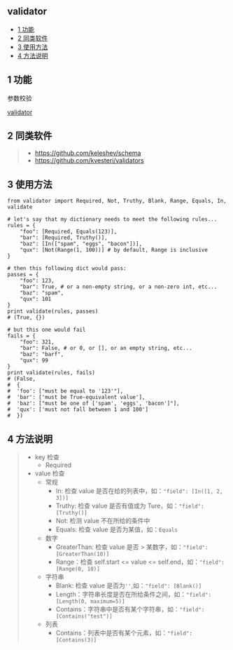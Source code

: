 ## validator


<!-- vim-markdown-toc GFM -->

* [1 功能](#1-功能)
* [2 同类软件](#2-同类软件)
* [3 使用方法](#3-使用方法)
* [4 方法说明](#4-方法说明)

<!-- vim-markdown-toc -->

## 1 功能

参数校验

[validator](https://github.com/mansam/validator.py)

## 2 同类软件

> * https://github.com/keleshev/schema
> * https://github.com/kvesteri/validators

## 3 使用方法

```
from validator import Required, Not, Truthy, Blank, Range, Equals, In, validate

# let's say that my dictionary needs to meet the following rules...
rules = {
    "foo": [Required, Equals(123)],
    "bar": [Required, Truthy()],
    "baz": [In(["spam", "eggs", "bacon"])],
    "qux": [Not(Range(1, 100))] # by default, Range is inclusive
}

# then this following dict would pass:
passes = {
    "foo": 123,
    "bar": True, # or a non-empty string, or a non-zero int, etc...
    "baz": "spam",
    "qux": 101
}
print validate(rules, passes)
# (True, {})

# but this one would fail
fails = {
    "foo": 321,
    "bar": False, # or 0, or [], or an empty string, etc...
    "baz": "barf",
    "qux": 99
}
print validate(rules, fails)
# (False,
#  {
#  'foo': ["must be equal to '123'"],
#  'bar': ['must be True-equivalent value'],
#  'baz': ["must be one of ['spam', 'eggs', 'bacon']"],
#  'qux': ['must not fall between 1 and 100']
#  })
```

## 4 方法说明

> * key 检查
>   * Required
> * value 检查
>   * 常规
>     * In: 检查 value 是否在给的列表中，如：`"field": [In([1, 2, 3])]`
>     * Truthy: 检查  value 是否有值或为 Ture，如：`"field": [Truthy()]`
>     * Not: 检测 value 不在所给的条件中
>     * Equals: 检查 value 是否为某值，如：`Equals`
>   * 数字
>     * GreaterThan: 检查 value 是否 > 某数字，如：`"field": [GreaterThan(10)]`
>     * Range：检查 self.start <= value <= self.end，如：`"field": [Range(0, 10)]`
>   * 字符串
>     * Blank: 检查 value 是否为`''`,如：`"field": [Blank()]`
>     * Length：字符串长度是否在所给条件之间，如：`"field": [Length(0, maximum=5)]`
>     * Contains：字符串中是否有某个字符串，如：`"field": [Contains("test")]`
>   * 列表
>     * Contains：列表中是否有某个元素，如：`"field": [Contains(3)]`
